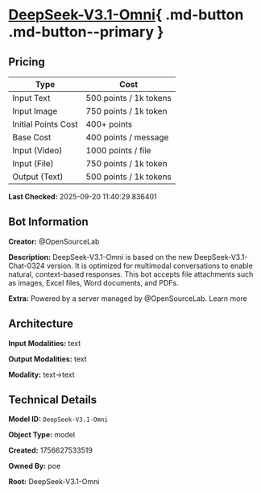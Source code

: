 # [DeepSeek-V3.1-Omni](https://poe.com/DeepSeek-V3.1-Omni){ .md-button .md-button--primary }

## Pricing

| Type | Cost |
|------|------|
| Input Text | 500 points / 1k tokens |
| Input Image | 750 points / 1k token |
| Initial Points Cost | 400+ points |
| Base Cost | 400 points / message |
| Input (Video) | 1000 points / file |
| Input (File) | 750 points / 1k token |
| Output (Text) | 500 points / 1k tokens |

**Last Checked:** 2025-09-20 11:40:29.836401


## Bot Information

**Creator:** @OpenSourceLab

**Description:** DeepSeek-V3.1-Omni is based on the new DeepSeek-V3.1-Chat-0324 version. It is optimized for multimodal conversations to enable natural, context-based responses. This bot accepts file attachments such as images, Excel files, Word documents, and PDFs.

**Extra:** Powered by a server managed by @OpenSourceLab. Learn more


## Architecture

**Input Modalities:** text

**Output Modalities:** text

**Modality:** text->text


## Technical Details

**Model ID:** `DeepSeek-V3.1-Omni`

**Object Type:** model

**Created:** 1756627533519

**Owned By:** poe

**Root:** DeepSeek-V3.1-Omni

